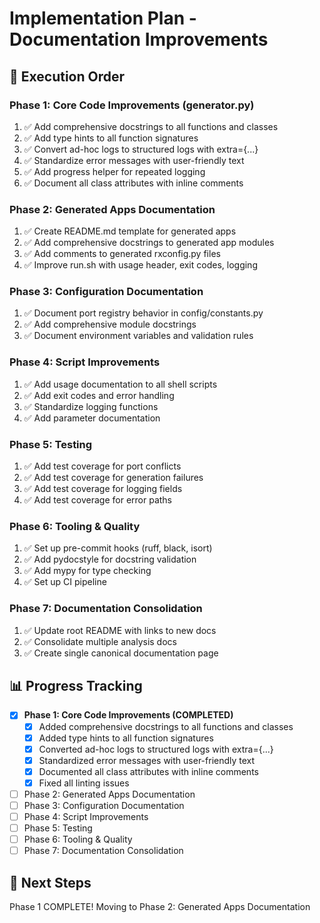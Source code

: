 # Implementation Plan - Documentation Improvements

## 🎯 Execution Order

### **Phase 1: Core Code Improvements (generator.py)**
1. ✅ Add comprehensive docstrings to all functions and classes
2. ✅ Add type hints to all function signatures
3. ✅ Convert ad-hoc logs to structured logs with extra={...}
4. ✅ Standardize error messages with user-friendly text
5. ✅ Add progress helper for repeated logging
6. ✅ Document all class attributes with inline comments

### **Phase 2: Generated Apps Documentation**
1. ✅ Create README.md template for generated apps
2. ✅ Add comprehensive docstrings to generated app modules
3. ✅ Add comments to generated rxconfig.py files
4. ✅ Improve run.sh with usage header, exit codes, logging

### **Phase 3: Configuration Documentation**
1. ✅ Document port registry behavior in config/constants.py
2. ✅ Add comprehensive module docstrings
3. ✅ Document environment variables and validation rules

### **Phase 4: Script Improvements**
1. ✅ Add usage documentation to all shell scripts
2. ✅ Add exit codes and error handling
3. ✅ Standardize logging functions
4. ✅ Add parameter documentation

### **Phase 5: Testing**
1. ✅ Add test coverage for port conflicts
2. ✅ Add test coverage for generation failures
3. ✅ Add test coverage for logging fields
4. ✅ Add test coverage for error paths

### **Phase 6: Tooling & Quality**
1. ✅ Set up pre-commit hooks (ruff, black, isort)
2. ✅ Add pydocstyle for docstring validation
3. ✅ Add mypy for type checking
4. ✅ Set up CI pipeline

### **Phase 7: Documentation Consolidation**
1. ✅ Update root README with links to new docs
2. ✅ Consolidate multiple analysis docs
3. ✅ Create single canonical documentation page

## 📊 Progress Tracking

- [x] **Phase 1: Core Code Improvements (COMPLETED)**
  - [x] Added comprehensive docstrings to all functions and classes
  - [x] Added type hints to all function signatures
  - [x] Converted ad-hoc logs to structured logs with extra={...}
  - [x] Standardized error messages with user-friendly text
  - [x] Documented all class attributes with inline comments
  - [x] Fixed all linting issues

- [ ] Phase 2: Generated Apps Documentation
- [ ] Phase 3: Configuration Documentation
- [ ] Phase 4: Script Improvements
- [ ] Phase 5: Testing
- [ ] Phase 6: Tooling & Quality
- [ ] Phase 7: Documentation Consolidation

## 🚀 Next Steps

Phase 1 COMPLETE! Moving to Phase 2: Generated Apps Documentation
